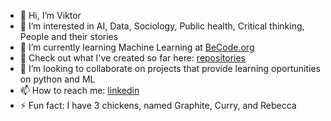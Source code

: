 - 👋 Hi, I’m Viktor
- 👀 I’m interested in AI, Data, Sociology, Public health, Critical thinking, People and their stories
- 🌱 I’m currently learning Machine Learning at [BeCode.org](becode.org)
- 🔨 Check out what I've created so far here: [repositories](https://github.com/CoViktor?tab=repositories)
- 💞️ I’m looking to collaborate on projects that provide learning oportunities on python and ML
- 📫 How to reach me: [linkedin](https://www.linkedin.com/in/viktor-cosaert/)
- ⚡ Fun fact: I have 3 chickens, named Graphite, Curry, and Rebecca

<!---
CoViktor/CoViktor is a ✨ special ✨ repository because its `README.md` (this file) appears on your GitHub profile.
You can click the Preview link to take a look at your changes.
--->
